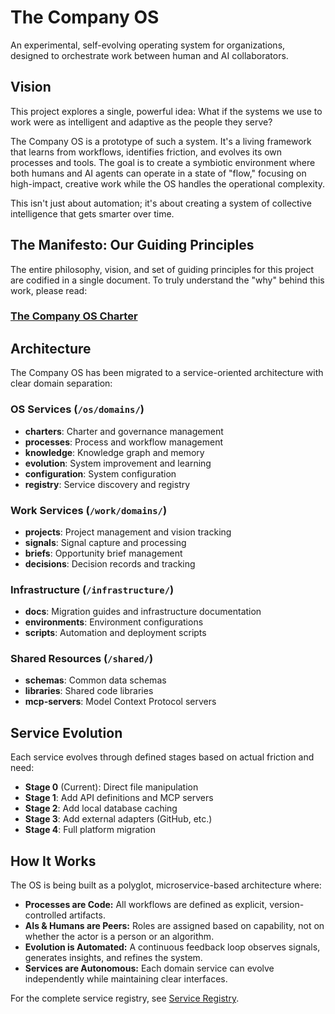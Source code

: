 # The Company OS

An experimental, self-evolving operating system for organizations, designed to orchestrate work between human and AI collaborators.

## Vision

This project explores a single, powerful idea: What if the systems we use to work were as intelligent and adaptive as the people they serve?

The Company OS is a prototype of such a system. It's a living framework that learns from workflows, identifies friction, and evolves its own processes and tools. The goal is to create a symbiotic environment where both humans and AI agents can operate in a state of "flow," focusing on high-impact, creative work while the OS handles the operational complexity.

This isn't just about automation; it's about creating a system of collective intelligence that gets smarter over time.

## The Manifesto: Our Guiding Principles

The entire philosophy, vision, and set of guiding principles for this project are codified in a single document. To truly understand the "why" behind this work, please read:

### **[The Company OS Charter](os/domains/charters/data/company-os.charter.md)**

## Architecture

The Company OS has been migrated to a service-oriented architecture with clear domain separation:

### **OS Services** (`/os/domains/`)
- **charters**: Charter and governance management
- **processes**: Process and workflow management  
- **knowledge**: Knowledge graph and memory
- **evolution**: System improvement and learning
- **configuration**: System configuration
- **registry**: Service discovery and registry

### **Work Services** (`/work/domains/`)
- **projects**: Project management and vision tracking
- **signals**: Signal capture and processing
- **briefs**: Opportunity brief management
- **decisions**: Decision records and tracking

### **Infrastructure** (`/infrastructure/`)
- **docs**: Migration guides and infrastructure documentation
- **environments**: Environment configurations
- **scripts**: Automation and deployment scripts

### **Shared Resources** (`/shared/`)
- **schemas**: Common data schemas
- **libraries**: Shared code libraries
- **mcp-servers**: Model Context Protocol servers

## Service Evolution

Each service evolves through defined stages based on actual friction and need:

- **Stage 0** (Current): Direct file manipulation
- **Stage 1**: Add API definitions and MCP servers  
- **Stage 2**: Add local database caching
- **Stage 3**: Add external adapters (GitHub, etc.)
- **Stage 4**: Full platform migration

## How It Works

The OS is being built as a polyglot, microservice-based architecture where:

* **Processes are Code:** All workflows are defined as explicit, version-controlled artifacts.
* **AIs & Humans are Peers:** Roles are assigned based on capability, not on whether the actor is a person or an algorithm.
* **Evolution is Automated:** A continuous feedback loop observes signals, generates insights, and refines the system.
* **Services are Autonomous:** Each domain service can evolve independently while maintaining clear interfaces.

For the complete service registry, see [Service Registry](os/domains/registry/data/services.registry.md).
